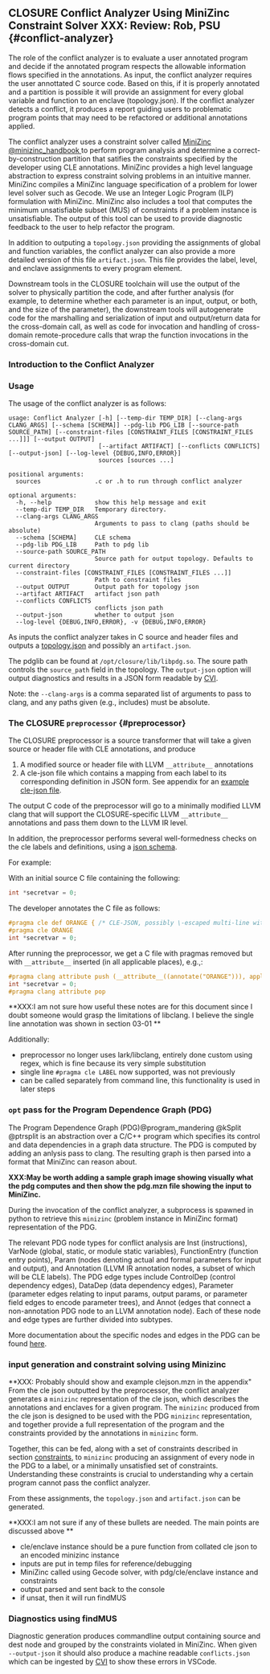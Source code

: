 ## CLOSURE Conflict Analyzer Using MiniZinc Constraint Solver **XXX: Review: Rob, PSU** {#conflict-analyzer}  

The role of the conflict analyzer is to evaluate a user annotated program and decide if the annotated program respects the allowable information flows specified in the annotations. As input, the conflict analyzer requires the user annottated C source code. Based on this, if it is properly annotated and a partition is possible it will provide an assignment for every global variable and function to an enclave (topology.json). If the conflict analyzer detects a conflict, it produces a report guiding users to problematic program points that may need to be refactored or additional annotations applied.


The conflict analyzer uses a constraint solver called [MiniZinc @minizinc_handbook ](https://www.minizinc.org/doc-2.5.5/en/index.html)  to perform program analysis and determine a correct-by-construction partition that satifies the constraints
specified by the developer using CLE annotations. MiniZinc provides a high level
language abstraction to express constraint solving problems in an intuitive manner.
MiniZinc compiles a MiniZinc language specification of a problem for 
lower level solver such as Gecode. We use an Integer Logic Program (ILP) 
formulation with MiniZinc. MiniZinc also includes a tool that computes
the minimum unsatisfiable subset (MUS) of constraints if a problem
instance is unsatisfiable. The output of this tool can be used to
provide diagnostic feedback to the user to help refactor the program.

In addition to outputing a `topology.json` providing the assignments of global and function variables, the conflict analyzer can also provide a more detailed version of this file `artifact.json`. This file provides the label, level, and enclave assignments to every program element.


Downstream tools in the CLOSURE toolchain will use the output of the solver to
physically partition the code, and after further analysis (for example, to
determine whether each parameter is an input, output, or both, and the size of
the parameter), the downstream tools will autogenerate code for the marshalling and
serialization of input and output/return data for the cross-domain call, as
well as code for invocation and handling of cross-domain remote-procedure calls
that wrap the function invocations in the cross-domain cut. 

### Introduction to the Conflict Analyzer

### Usage 

The usage of the conflict analyzer is as follows:

```
usage: Conflict Analyzer [-h] [--temp-dir TEMP_DIR] [--clang-args CLANG_ARGS] [--schema [SCHEMA]] --pdg-lib PDG_LIB [--source-path SOURCE_PATH] [--constraint-files [CONSTRAINT_FILES [CONSTRAINT_FILES ...]]] [--output OUTPUT]
                         [--artifact ARTIFACT] [--conflicts CONFLICTS] [--output-json] [--log-level {DEBUG,INFO,ERROR}]
                         sources [sources ...]

positional arguments:
  sources               .c or .h to run through conflict analyzer

optional arguments:
  -h, --help            show this help message and exit
  --temp-dir TEMP_DIR   Temporary directory.
  --clang-args CLANG_ARGS
                        Arguments to pass to clang (paths should be absolute)
  --schema [SCHEMA]     CLE schema
  --pdg-lib PDG_LIB     Path to pdg lib
  --source-path SOURCE_PATH
                        Source path for output topology. Defaults to current directory
  --constraint-files [CONSTRAINT_FILES [CONSTRAINT_FILES ...]]
                        Path to constraint files
  --output OUTPUT       Output path for topology json
  --artifact ARTIFACT   artifact json path
  --conflicts CONFLICTS
                        conflicts json path
  --output-json         whether to output json
  --log-level {DEBUG,INFO,ERROR}, -v {DEBUG,INFO,ERROR}
```

As inputs the conflict analyzer takes in C source and header files and outputs a [topology.json](#xd-assignment) and possibly
an `artifact.json`. 

The pdglib can be found at `/opt/closure/lib/libpdg.so`. The soure path controls the `source_path` field in the 
topology. The `output-json` option will output diagnostics and results in a JSON form readable by [CVI](#cvi).

Note: the `--clang-args` is a comma separated list of arguments to pass to clang, and any paths given (e.g., 
includes) must be absolute. 

### The CLOSURE `preprocessor` {#preprocessor}

The CLOSURE preprocessor is a source transformer that will
take a given source or header file with CLE annotations, and produce

1. A modified source or header file with LLVM `__attribute__` annotations 
2. A cle-json file which contains a mapping from each label to its corresponding definition in JSON form. See appendix for
an [example cle-json file](#cle-extra).

The output C code of the preprocessor will go to a minimally modified LLVM clang that will support the CLOSURE-specific LLVM `__attribute__` annotations and pass them down to the LLVM IR level.

In addition, the preprocessor performs several well-formedness checks on the cle labels and definitions, using a [json schema](#cle-schema).

For example:

With an initial source C file containing the following:
```c
int *secretvar = 0;
```

The developer annotates the C file as follows:
```c
#pragma cle def ORANGE { /* CLE-JSON, possibly \-escaped multi-line with whole bunch of constraints*/ }  
#pragma cle ORANGE 
int *secretvar = 0;
```

After running the preprocessor, we get a C file with pragmas removed but with `__attribute__` inserted (in all applicable places), e.g.,:
```c
#pragma clang attribute push (__attribute__((annotate("ORANGE"))), apply_to = any(function,type_alias,record,enum,variable(unless(is_parameter)),field))
int *secretvar = 0;
#pragma clang attribute pop
```


**XXX:I am not sure how useful these notes are for this document since I doubt someone would grasp the limitations of libclang. I believe the single line annotation was shown in section 03-01 **

Additionally:
- preprocessor no longer uses lark/libclang, entirely done custom using regex, which is
fine because its very simple substitution
- single line `#pragma cle LABEL` now supported, was not previously
- can be called separately from command line, this functionality is used in later steps

### `opt` pass for the Program Dependence Graph (PDG)

The Program Dependence Graph (PDG)@program_mandering @kSplit @ptrsplit is an abstraction over a C/C++ program which specifies its control and data dependencies in a graph data structure. The PDG is computed by adding an anlysis pass to clang. The resulting graph is then parsed into a format that MiniZinc can reason about.


**XXX:May be worth adding a sample graph image showing visually what the pdg computes and then show the pdg.mzn file showing the input to MiniZinc.** 

 
During the invocation of the conflict analyzer, a subprocess is spawned in python to retrieve this `minizinc` (problem instance in MiniZinc format) representation of the PDG.


The relevant PDG node types for conflict analysis are Inst (instructions), VarNode (global, static, or module static
variables), FunctionEntry (function entry points), Param (nodes denoting
actual and formal parameters for input and output), and Annotation (LLVM IR
annotation nodes, a subset of which will be CLE labels). The PDG edge types
include ControlDep (control dependency edges), DataDep (data dependency edges),
Parameter (parameter edges relating to input params, output params, or
parameter field edges to encode parameter trees), and Annot (edges that connect
a non-annotation PDG node to an LLVM annotation node). Each of these node and
edge types are further divided into subtypes. 

More documentation about the specific nodes and edges in the PDG can be found [here](#pdg-appendix). 

### input generation and constraint solving using Minizinc

**XXX: Probably should show and example clejson.mzn in the appendix" 
From the cle json outputted by the preprocessor, the conflict analyzer generates
a `minizinc` representation of the cle json, which describes the annotations
and enclaves for a given program. The `minizinc` produced from the cle json
is designed to be used with the PDG `minizinc` representation, and together
provide a full representation of the program and the constraints provided by the annotations
in `minizinc` form.

Together, this can be fed, along with a set of constraints described in section [constraints](#constraints), to `minizinc`
producing an assignment of every node in the PDG to a label, or a 
minimally unsatisfied set of constraints. Understanding these constraints is crucial to
understanding why a certain program cannot pass the conflict analyzer.

From these assignments, the `topology.json` and `artifact.json` can be generated.


**XXX:I am not sure if any of these bullets are needed. The main points are discussed above **
- cle/enclave instance should be a pure function 
from collated cle json to an encoded minizinc instance 
- inputs are put in temp files for reference/debugging
- MiniZinc called using Gecode solver, with pdg/cle/enclave instance and constraints
- output parsed and sent back to the console
- if unsat, then it will run findMUS  

### Diagnostics using findMUS

Diagnostic generation produces commandline output
containing source and dest node and grouped by the constraints violated in MiniZinc.
When given `--output-json` it should also produce a machine readable `conflicts.json` which can be ingested by [CVI](#cvi)
to show these errors in VSCode.
